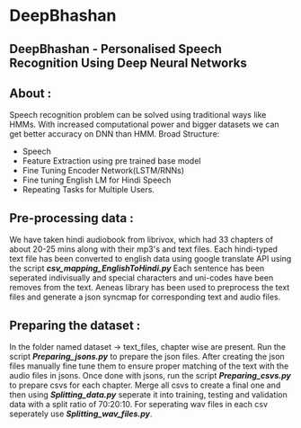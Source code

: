 # DeepBhashan
## DeepBhashan - Personalised Speech Recognition Using Deep Neural Networks

## About : 
Speech recognition problem can be solved using traditional ways like HMMs. With increased computational power and bigger datasets we can get better accuracy on DNN than HMM. 
Broad Structure:
* Speech 
* Feature Extraction using pre trained base model 
* Fine Tuning Encoder Network(LSTM/RNNs)  
* Fine tuning English LM for Hindi Speech  
* Repeating Tasks for Multiple Users.

## Pre-processing data : 

We have taken hindi audiobook from librivox, which had 33 chapters of about 20-25 mins along with their mp3's and text files. Each hindi-typed text file has been converted to english data using google translate API using the script ***csv_mapping_EnglishToHindi.py*** Each sentence has been seperated indivisually and special characters and uni-codes have been removes from the text.
Aeneas library has been used to preprocess the text files and generate a json syncmap for corresponding text and audio files.



## Preparing the dataset : 

In the folder named dataset -> text_files, chapter wise are present. Run the script ***Preparing_jsons.py*** to prepare the json files. After creating the json files manually fine tune them to ensure proper matching of the text with the audio files in jsons. Once done with jsons, run the script ***Preparing_csvs.py*** to prepare csvs for each chapter. Merge all csvs to create a final one and then using ***Splitting_data.py*** seperate it into training, testing and validation data with a split ratio of 70:20:10. For seperating wav files in each csv seperately use ***Splitting_wav_files.py***.

